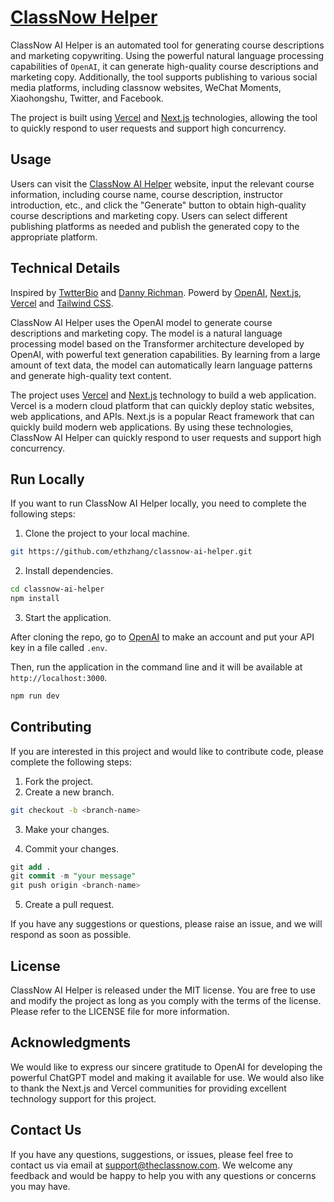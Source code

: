 # [ClassNow Helper](https://ai.theclassnow.com/)

ClassNow AI Helper is an automated tool for generating course descriptions and marketing copywriting. Using the powerful natural language processing capabilities of `OpenAI`, it can generate high-quality course descriptions and marketing copy. Additionally, the tool supports publishing to various social media platforms, including classnow websites, WeChat Moments, Xiaohongshu, Twitter, and Facebook.

The project is built using [Vercel](https://vercel.com) and [Next.js](https://nextjs.org/) technologies, allowing the tool to quickly respond to user requests and support high concurrency.

## Usage
Users can visit the [ClassNow AI Helper](https://ai.theclassnow.com) website, input the relevant course information, including course name, course description, instructor introduction, etc., and click the "Generate" button to obtain high-quality course descriptions and marketing copy. Users can select different publishing platforms as needed and publish the generated copy to the appropriate platform.

## Technical Details

Inspired by [TwtterBio](https://github.com/Nutlope/twitterbio) and [Danny Richman](https://twitter.com/DannyRichman/status/1598254671591723008?ref_src=twsrc%5Etfw%7Ctwcamp%5Etweetembed%7Ctwterm%5E1598254671591723008%7Ctwgr%5Eb7deab6eb03d86a1b9ac13f7e38cdeab57a40cbb%7Ctwcon%5Es1_&ref_url=https%3A%2F%2Fwww.buzzfeednews.com%2Farticle%2Ftomwarren%2Fai-app-dyslexic-email-writer-help). Powerd by [OpenAI](https://openai.com/), [Next.js](https://nextjs.org/), [Vercel](https://vercel.com/) and [Tailwind CSS](https://tailwindcss.com/).

ClassNow AI Helper uses the OpenAI model to generate course descriptions and marketing copy. The model is a natural language processing model based on the Transformer architecture developed by OpenAI, with powerful text generation capabilities. By learning from a large amount of text data, the model can automatically learn language patterns and generate high-quality text content.

The project uses  [Vercel](https://vercel.com) and [Next.js](https://nextjs.org/) technology to build a web application. Vercel is a modern cloud platform that can quickly deploy static websites, web applications, and APIs. Next.js is a popular React framework that can quickly build modern web applications. By using these technologies, ClassNow AI Helper can quickly respond to user requests and support high concurrency.

## Run Locally
If you want to run ClassNow AI Helper locally, you need to complete the following steps:

1. Clone the project to your local machine.

``` bash
git https://github.com/ethzhang/classnow-ai-helper.git
``` 
2. Install dependencies.

``` bash
cd classnow-ai-helper
npm install
```
3. Start the application.

After cloning the repo, go to [OpenAI](https://beta.openai.com/account/api-keys) to make an account and put your API key in a file called `.env`.

Then, run the application in the command line and it will be available at `http://localhost:3000`.

```bash
npm run dev
```

## Contributing
If you are interested in this project and would like to contribute code, please complete the following steps:

1. Fork the project.
2. Create a new branch.
``` bash
git checkout -b <branch-name>
```

3. Make your changes.

4. Commit your changes.

``` sql
git add .
git commit -m "your message"
git push origin <branch-name>
```

5. Create a pull request.

If you have any suggestions or questions, please raise an issue, and we will respond as soon as possible.

## License

ClassNow AI Helper is released under the MIT license. You are free to use and modify the project as long as you comply with the terms of the license. Please refer to the LICENSE file for more information.

## Acknowledgments
We would like to express our sincere gratitude to OpenAI for developing the powerful ChatGPT model and making it available for use. We would also like to thank the Next.js and Vercel communities for providing excellent technology support for this project.

## Contact Us
If you have any questions, suggestions, or issues, please feel free to contact us via email at [support@theclassnow.com](mailto:support@theclassnow.com). We welcome any feedback and would be happy to help you with any questions or concerns you may have.
